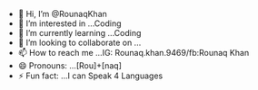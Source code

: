 - 👋 Hi, I’m @RounaqKhan
- 👀 I’m interested in ...Coding
- 🌱 I’m currently learning ...Coding
- 💞️ I’m looking to collaborate on ...
- 📫 How to reach me ...IG: Rounaq.khan.9469/fb:Rounaq Khan
- 😄 Pronouns: ...[Rou]+[naq]
- ⚡ Fun fact: ...I can Speak 4 Languages

<!---
RounaqKhan/RounaqKhan is a ✨ special ✨ repository because its `README.md` (this file) appears on your GitHub profile.
You can click the Preview link to take a look at your changes.
--->
